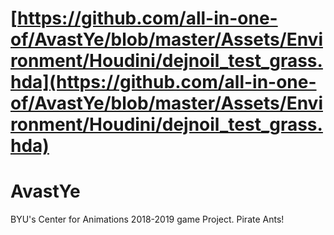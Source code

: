 # [https://github.com/all-in-one-of/AvastYe/blob/master/Assets/Environment/Houdini/dejnoil_test_grass.hda](https://github.com/all-in-one-of/AvastYe/blob/master/Assets/Environment/Houdini/dejnoil_test_grass.hda)
# AvastYe
BYU's Center for Animations 2018-2019 game Project. Pirate Ants!
